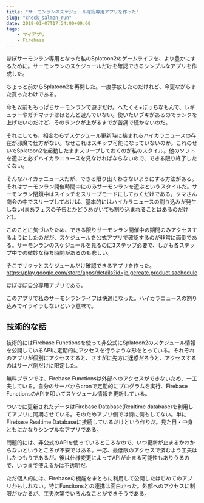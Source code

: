 ```yaml
---
title: "サーモンランのスケジュール確認専用アプリを作った"
slug: "check_salmon_run"
date: 2019-01-07T17:54:00+09:00
tags:
    - マイアプリ
    - Firebase
---
```


ほぼサーモンラン専用となった私のSplatoon2のゲームライフを、より豊かにするために。サーモンランのスケジュールだけを確認できるシンプルなアプリを作成した。

<!--more-->

ちょっと前からSplatoon2を再開した。一度手放したのだけれど、今更ながらまた買ったわけである。

今も以前ももっぱらサーモンランで遊ぶだけ。へたくそ+ぼっちなもんで、レギュラーやガチマッチはほとんど遊んでいない。使いたいブキがあるのでランクを上げたいのだけど、そのランクが上がるまでが苦痛で続かないのだ。

それにしても、相変わらずスケジュール更新時に挟まれるハイカラニュースの存在が邪魔で仕方がない。なぜこれはスキップ可能になっていないのか。これのせいでSplatoon2を起動したままスリープしておくのが私のスタイル。他のソフトを遊ぶと必ずハイカラニュースを見なければならないので、できる限り終了したくない。

そんなハイカラニュースだが、できる限り出くわさないようにする方法がある。それはサーモンラン開催時間中にのみサーモンランを遊ぶというスタイルだ。サーモンラン閉鎖中はスイッチをスリープモードにしておくだけである。クマさん商会の中でスリープしておけば、基本的にはハイカラニュースの割り込みが発生しない(まあフェスの予告とかどうあがいても割り込まれることはあるのだけど)。

このことに気づいたため、できる限りサーモンラン開催中の期間のみアクセスするようにしたのだが、スケジュールを公式アプリで確認するのが非常に面倒である。サーモンランのスケジュールを見るのに3ステップ必要で、しかも各ステップ中での微妙な待ち時間があるのも悲しい。

そこでサクッとスケジュールだけ確認できるアプリを作った。<a href="https://play.google.com/store/apps/details?id=jp.gcreate.product.sachedule">https://play.google.com/store/apps/details?id=jp.gcreate.product.sachedule</a>

ほぼほぼ自分専用アプリである。

このアプリで私のサーモンランライフは快適になった。ハイカラニュースの割り込みでイライラしないという意味で。

## 技術的な話

技術的にはFirebase Functionsを使って非公式にSplatoon2のスケジュール情報を公開しているAPIに定期的にアクセスを行うような形をとっている。それぞれのアプリが個別にアクセスすると、さすがに先方に迷惑だろうと、アクセスするのはサーバ側だけに限定した。

無料プランでは、Firebase Functionsは外部へのアクセスができないため、一工夫している。自分のサーバからcronで定期的にプログラムを実行、Firebase FunctionsのAPIを叩いてスケジュール情報を更新している。

ついでに更新されたデータはFirebase Database(Realtime database)を利用してアプリに同期させている。そのためアプリ側では特に何もしてない。単にFirebase Realtime Databaseに接続しているだけという作りだ。見た目・中身ともにかなりシンプルなアプリである。

問題的には、非公式のAPIを使っているところなので、いつ更新が止まるかわからないというところが不安ではある。一応、最低限のアクセスで済むよう工夫はしたつもりであるが。後は仕様変更によってAPIが止まる可能性もありうるので、いつまで使えるかは不透明だ。

ただ個人的には、Firebaseの機能をまともに利用して公開したはじめてのアプリかもしれない。特にFuncitonsとの連携は面白かった。外部へのアクセスに制限がかかるが、工夫次第でいろんなことができそうである。
